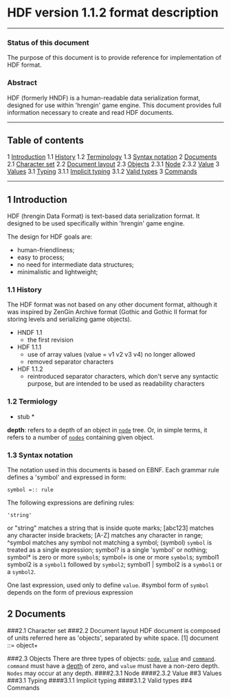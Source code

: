 HDF version 1.1.2 format description
====================================

***

### Status of this document <a id="sec-status"/>
The purpose of this document is to provide reference for implementation of HDF format.

### Abstract
HDF (formerly HNDF) is a human-readable data serialization format, designed for use within 'hrengin' game engine. This document provides full information necessary to create and read HDF documents.

***

## Table of contents <a id="sec-toc"/>
1 [Introduction](#sec-introduction)
    1.1 [History](#sec-history)
    1.2 [Terminology](#sec-terminology)
    1.3 [Syntax notation](#sec-notation)
2 [Documents](#sec-documents)
    2.1 [Character set](#sec-charset)
    2.2 [Document layout](#sec-layout)
    2.3 [Objects](#sec-objects)
        2.3.1 [Node](#sec-node)
        2.3.2 [Value](#sec-value)
3 [Values](#sec-values)
    3.1 [Typing](#sec-typing)
        3.1.1 [Implicit typing](#sec-implicit)
        3.1.2 [Valid types](#sec-type-list)
3 [Commands](#sec-commands)

***

## 1  Introduction <a id="sec-introduction"/>

HDF (hrengin Data Format) is text-based data serialization format. It designed to be used specifically within 'hrengin' game engine.

The design for HDF goals are:
- human-friendliness;
- easy to process;
- no need for intermediate data structures;
- minimalistic and lightweight;

### 1.1  History <a id="sec-history"/>
The HDF format was not based on any other document format, although it was inspired by ZenGin Archive format (Gothic and Gothic II format for storing levels and serializing game objects).

- HNDF 1.1
    + the first revision
- HDF 1.1.1
    + use of array values (value = v1 v2 v3 v4) no longer allowed
    + removed separator characters
- HDF 1.1.2
    + reintroduced separator characters, which don't serve any syntactic purpose, but are intended to be used as readability characters

### 1.2 Termiology <a id="sec-terminology"/>
* stub *


 <a id="def-depth"/> **depth**: refers to a depth of an object in [`node`](#def-node) tree. Or, in simple terms, it refers to a number of [`nodes`](#def-node) containing given object.

### 1.3 Syntax notation <a id="sec-notation"/>
The notation used in this documents is based on EBNF. Each grammar rule defines a 'symbol' and expressed in form:

	symbol =:: rule

The following expressions are defining rules:

	'string'
or
	"string"
matches a string that is inside quote marks;
	[abc123]
matches any character inside brackets;
	[A-Z]
matches any character in range;
	^symbol
matches any symbol not matching a symbol;
	(symbol)
`symbol` is treated as a single expression;
	symbol?
is a single 'symbol' or nothing;
	symbol*
is zero or more `symbol`s;
	symbol+
is one or more `symbol`s;
	symbol1 symbol2
is a `symbol1` followed by `symbol2`;
	symbol1 | symbol2
is a `symbol1` or a `symbol2`.

One last expression, used only to define `value`. 
	#symbol
form of `symbol` depends on the form of previous expression

## 2 Documents <a id="sec-documents"/>

###2.1 Character set <a id="sec-charset"/>
###2.2 Document layout <a id="sec-layout"/>
HDF document is composed of units referred here as 'objects', separated by white space.
	<a id="sym-document">[1]</a>	document ::= object+

###2.3 Objects <a id="sec-objects"/>
There are three types of objects: [`node`](#def-node), [`value`](#def-value) and [`command`](#def-command). `command` must have a [depth](#def-depth) of zero, and `value` must have a non-zero depth. `Nodes` may occur at any depth.
####2.3.1 Node <a id="sec-node"/>
####2.3.2 Value <a id="sec-value"/>
##3 Values <a id="sec-values"/>
###3.1 Typing <a id="sec-typing"/>
####3.1.1 Implicit typing <a id="sec-implicit"/>
####3.1.2 Valid types <a id="sec-type-list"/>
##4 Commands <a id="sec-commands"/>

